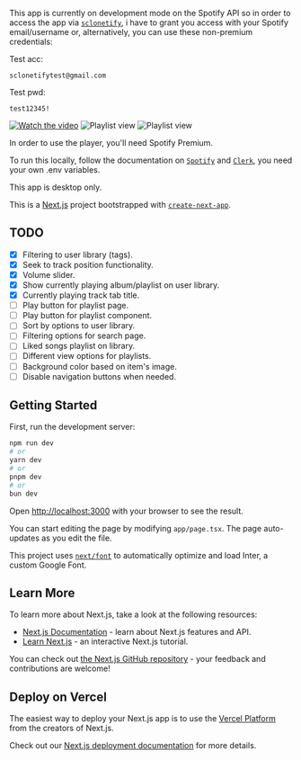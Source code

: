This app is currently on development mode on the Spotify API so in order to access the app via [`sclonetify`](https://sclonetify.jodarini.dev), i have to grant you access with your Spotify email/username or, alternatively, you can use these non-premium credentials:

Test acc:

```
sclonetifytest@gmail.com
```

Test pwd:

```
test12345!
```

[![Watch the video](https://img.youtube.com/vi/GvJ5nk6481g/maxresdefault.jpg)](https://www.youtube.com/watch?v=GvJ5nk6481g)
![Playlist view](https://github.com/Jodarini/spotify-clone/blob/main/public/screenshots/Screenshot_1.png)
![Playlist view](https://github.com/Jodarini/spotify-clone/blob/main/public/screenshots/Screenshot_2.png)

In order to use the player, you'll need Spotify Premium.

To run this locally, follow the documentation on [`Spotify`](api.spotify.com) and [`Clerk`](www.clerk.com), you need your own .env variables.

This app is desktop only.

This is a [Next.js](https://nextjs.org/) project bootstrapped with [`create-next-app`](https://github.com/vercel/next.js/tree/canary/packages/create-next-app).

## TODO

- [X] Filtering to user library (tags).
- [X] Seek to track position functionality.
- [X] Volume slider.
- [X] Show currently playing album/playlist on user library.
- [X] Currently playing track tab title.
- [ ] Play button for playlist page.
- [ ] Play button for playlist component.
- [ ] Sort by options to user library.
- [ ] Filtering options for search page.
- [ ] Liked songs playlist on library.
- [ ] Different view options for playlists.
- [ ] Background color based on item's image.
- [ ] Disable navigation buttons when needed.

## Getting Started

First, run the development server:

```bash
npm run dev
# or
yarn dev
# or
pnpm dev
# or
bun dev
```

Open [http://localhost:3000](http://localhost:3000) with your browser to see the result.

You can start editing the page by modifying `app/page.tsx`. The page auto-updates as you edit the file.

This project uses [`next/font`](https://nextjs.org/docs/basic-features/font-optimization) to automatically optimize and load Inter, a custom Google Font.

## Learn More

To learn more about Next.js, take a look at the following resources:

- [Next.js Documentation](https://nextjs.org/docs) - learn about Next.js features and API.
- [Learn Next.js](https://nextjs.org/learn) - an interactive Next.js tutorial.

You can check out [the Next.js GitHub repository](https://github.com/vercel/next.js/) - your feedback and contributions are welcome!

## Deploy on Vercel

The easiest way to deploy your Next.js app is to use the [Vercel Platform](https://vercel.com/new?utm_medium=default-template&filter=next.js&utm_source=create-next-app&utm_campaign=create-next-app-readme) from the creators of Next.js.

Check out our [Next.js deployment documentation](https://nextjs.org/docs/deployment) for more details.
